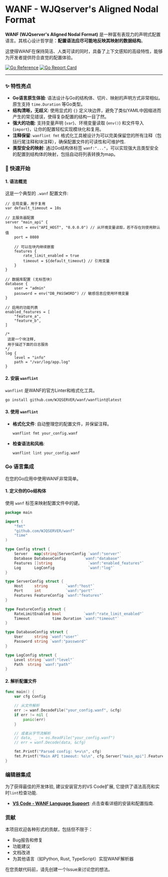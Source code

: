 # WANF - WJQserver's Aligned Nodal Format

**WANF (WJQserver's Aligned Nodal Format)** 是一种富有表现力的声明式配置语言。其核心设计哲学是：**配置语法应尽可能地反映其映射的数据结构**。

这使得WANF在保持简洁、人类可读的同时，具备了上下文感知的高级特性，能够为开发者提供符合直觉的配置体验。

[![Go Reference](https://pkg.go.dev/badge/wanf.svg)](https://pkg.go.dev/github.com/WJQSERVER/wanf)
[![Go Report Card](https://goreportcard.com/badge/github.com/WJQSERVER/wanf)](https://goreportcard.com/report/github.com/WJQSERVER/wanf)

---

### ✨ 特性亮点

*   **Go语言原生体验**: 语法设计与Go的结构体、切片、映射的声明方式非常相似。原生支持 `time.Duration` 等Go类型。
*   **结构清晰，无歧义**: 使用显式的 `{}` 定义块边界，避免了类似YAML中因缩进而产生的常见错误，使得复杂配置的结构一目了然。
*   **强大的功能**: 支持变量声明 (`var`)、环境变量读取 (`env()`) 和文件导入 (`import`)，让你的配置轻松实现模块化和复用。
*   **注释保留**: `wanflint fmt` 格式化工具被设计为可以完美保留您的所有注释（包括行尾注释和块注释），确保配置文件的可读性和可维护性.
*   **类型安全的映射**: 通过Go结构体标签 `wanf:"..."`，可以实现强大且类型安全的配置到结构体的映射，包括自动将列表转换为map。

### 🚀 快速开始

#### 1. 语法概览

这是一个典型的 `.wanf` 配置文件:

```wanf
// 全局变量，用于复用
var default_timeout = 10s

// 主服务器配置
server "main_api" {
    host = env("API_HOST", "0.0.0.0") // 从环境变量读取，若不存在则使用默认值
    port = 8080

    // 可以在块内继续嵌套
    features {
        rate_limit_enabled = true
        timeout = ${default_timeout} // 引用变量
    }
}

// 数据库配置 (无标签块)
database {
    user = "admin"
    password = env("DB_PASSWORD") // 敏感信息应使用环境变量
}

// 启用的功能列表
enabled_features = [
    "feature_a",
    "feature_b",
]

/*
 这是一个块注释,
 用于描述下面的日志服务
*/
log {
    level = "info"
    path = "/var/log/app.log"
}
```

#### 2. 安装 `wanflint`

`wanflint` 是WANF的官方Linter和格式化工具。

```sh
go install github.com/WJQSERVER/wanf/wanflint@latest
```

#### 3. 使用 `wanflint`

*   **格式化文件**: 自动整理您的配置文件，并保留注释。

    ```sh
    wanflint fmt your_config.wanf
    ```

*   **检查语法和风格**:

    ```sh
    wanflint lint your_config.wanf
    ```

### Go 语言集成

在您的Go应用中使用WANF非常简单。

#### 1. 定义你的Go结构体

使用 `wanf` 标签来映射配置文件中的键。

```go
package main

import (
    "fmt"
    "github.com/WJQSERVER/wanf"
    "time"
)

type Config struct {
    Server   map[string]ServerConfig `wanf:"server"`
    Database DatabaseConfig        `wanf:"database"`
    Features []string                `wanf:"enabled_features"`
    Log      LogConfig               `wanf:"log"`
}

type ServerConfig struct {
    Host     string        `wanf:"host"`
    Port     int           `wanf:"port"`
    Features FeatureConfig `wanf:"features"`
}

type FeatureConfig struct {
    RateLimitEnabled bool          `wanf:"rate_limit_enabled"`
    Timeout          time.Duration `wanf:"timeout"`
}

type DatabaseConfig struct {
    User     string `wanf:"user"`
    Password string `wanf:"password"`
}

type LogConfig struct {
    Level string `wanf:"level"`
    Path  string `wanf:"path"`
}
```

#### 2. 解析配置文件

```go
func main() {
    var cfg Config

    // 从文件解析
    err := wanf.DecodeFile("your_config.wanf", &cfg)
    if err != nil {
        panic(err)
    }

    // 或者从字节流解析
    // data, _ := os.ReadFile("your_config.wanf")
    // err = wanf.Decode(data, &cfg)

    fmt.Printf("Parsed config: %+v\n", cfg)
    fmt.Printf("Main API timeout: %s\n", cfg.Server["main_api"].Features.Timeout)
}
```

### 编辑器集成

为了获得最佳的开发体验, 建议安装官方的VS Code扩展, 它提供了语法高亮和实时`lint`检查功能.

*   **[VS Code - WANF Language Support](./vscode/README.md)**: 点击查看详细的安装和配置指南.

### 贡献

本项目欢迎各种形式的贡献，包括但不限于：
*   Bug报告和修复
*   功能建议
*   文档改进
*   为其他语言（如Python, Rust, TypeScript）实现WANF解析器

在您贡献代码前，请先创建一个Issue来讨论您的想法。

